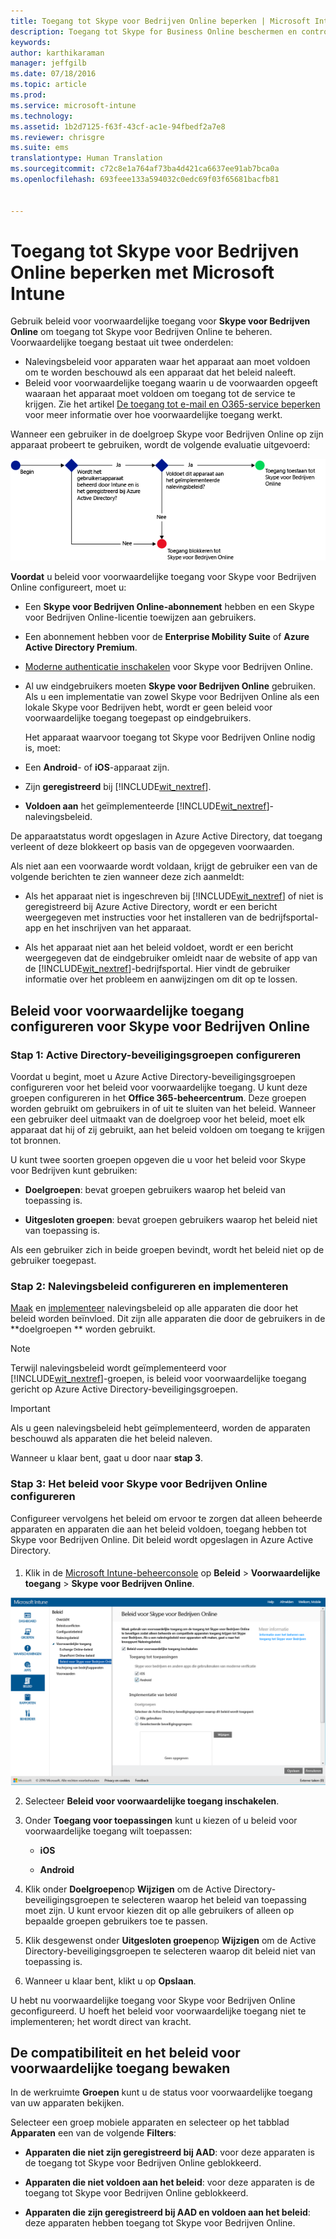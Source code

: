 ```yaml
---
title: Toegang tot Skype voor Bedrijven Online beperken | Microsoft Intune
description: Toegang tot Skype for Business Online beschermen en controleren met voorwaardelijke toegang.
keywords: 
author: karthikaraman
manager: jeffgilb
ms.date: 07/18/2016
ms.topic: article
ms.prod: 
ms.service: microsoft-intune
ms.technology: 
ms.assetid: 1b2d7125-f63f-43cf-ac1e-94fbedf2a7e8
ms.reviewer: chrisgre
ms.suite: ems
translationtype: Human Translation
ms.sourcegitcommit: c72c8e1a764af73ba4d421ca6637ee91ab7bca0a
ms.openlocfilehash: 693feee133a594032c0edc69f03f65681bacfb81


---
```


# Toegang tot Skype voor Bedrijven Online beperken met Microsoft Intune
Gebruik beleid voor voorwaardelijke toegang voor **Skype voor Bedrijven Online** om toegang tot Skype voor Bedrijven Online te beheren.
Voorwaardelijke toegang bestaat uit twee onderdelen:
- Nalevingsbeleid voor apparaten waar het apparaat aan moet voldoen om te worden beschouwd als een apparaat dat het beleid naleeft.
- Beleid voor voorwaardelijke toegang waarin u de voorwaarden opgeeft waaraan het apparaat moet voldoen om toegang tot de service te krijgen.
Zie het artikel [De toegang tot e-mail en O365-service beperken](restrict-access-to-email-and-o365-services-with-microsoft-intune.md) voor meer informatie over hoe voorwaardelijke toegang werkt.

Wanneer een gebruiker in de doelgroep Skype voor Bedrijven Online op zijn apparaat probeert te gebruiken, wordt de volgende evaluatie uitgevoerd:

![Diagram met de beslissingspunten die worden gebruikt om te bepalen of een apparaat toegang tot Skype voor Bedrijven Online mag hebben of wordt geblokkeerd](../media/ConditionalAccess_SkypeforBusiness.png)

**Voordat** u beleid voor voorwaardelijke toegang voor Skype voor Bedrijven Online configureert, moet u:
- Een **Skype voor Bedrijven Online-abonnement** hebben en een Skype voor Bedrijven Online-licentie toewijzen aan gebruikers.
- Een abonnement hebben voor de **Enterprise Mobility Suite** of **Azure Active Directory Premium**.
-   [Moderne authenticatie inschakelen](https://docs.microsoft.com/en-us/intune/deploy-use/restrict-access-to-skype-for-business-online-with-microsoft-intune) voor Skype voor Bedrijven Online.
-  Al uw eindgebruikers moeten **Skype voor Bedrijven Online** gebruiken. Als u een implementatie van zowel Skype voor Bedrijven Online als een lokale Skype voor Bedrijven hebt, wordt er geen beleid voor voorwaardelijke toegang toegepast op eindgebruikers.

    Het apparaat waarvoor toegang tot Skype voor Bedrijven Online nodig is, moet:

-   Een **Android**- of **iOS**-apparaat zijn.

-   Zijn **geregistreerd** bij [!INCLUDE[wit_nextref](../includes/wit_nextref_md.md)].

-   **Voldoen aan** het geïmplementeerde [!INCLUDE[wit_nextref](../includes/wit_nextref_md.md)]-nalevingsbeleid.


De apparaatstatus wordt opgeslagen in Azure Active Directory, dat toegang verleent of deze blokkeert op basis van de opgegeven voorwaarden.

Als niet aan een voorwaarde wordt voldaan, krijgt de gebruiker een van de volgende berichten te zien wanneer deze zich aanmeldt:

-   Als het apparaat niet is ingeschreven bij [!INCLUDE[wit_nextref](../includes/wit_nextref_md.md)] of niet is geregistreerd bij Azure Active Directory, wordt er een bericht weergegeven met instructies voor het installeren van de bedrijfsportal-app en het inschrijven van het apparaat.

-   Als het apparaat niet aan het beleid voldoet, wordt er een bericht weergegeven dat de eindgebruiker omleidt naar de website of app van de [!INCLUDE[wit_nextref](../includes/wit_nextref_md.md)]-bedrijfsportal. Hier vindt de gebruiker informatie over het probleem en aanwijzingen om dit op te lossen.

## Beleid voor voorwaardelijke toegang configureren voor Skype voor Bedrijven Online

### Stap 1: Active Directory-beveiligingsgroepen configureren
Voordat u begint, moet u Azure Active Directory-beveiligingsgroepen configureren voor het beleid voor voorwaardelijke toegang. U kunt deze groepen configureren in het **Office 365-beheercentrum**. Deze groepen worden gebruikt om gebruikers in of uit te sluiten van het beleid. Wanneer een gebruiker deel uitmaakt van de doelgroep voor het beleid, moet elk apparaat dat hij of zij gebruikt, aan het beleid voldoen om toegang te krijgen tot bronnen.

U kunt twee soorten groepen opgeven die u voor het beleid voor Skype voor Bedrijven kunt gebruiken:

-   **Doelgroepen**: bevat groepen gebruikers waarop het beleid van toepassing is.

-   **Uitgesloten groepen**: bevat groepen gebruikers waarop het beleid niet van toepassing is.

Als een gebruiker zich in beide groepen bevindt, wordt het beleid niet op de gebruiker toegepast.

### Stap 2: Nalevingsbeleid configureren en implementeren
[Maak](create-a-device-compliance-policy-in-microsoft-intune.md) en [implementeer](deploy-and-monitor-a-device-compliance-policy-in-microsoft-intune.md) nalevingsbeleid op alle apparaten die door het beleid worden beïnvloed. Dit zijn alle apparaten die door de gebruikers in de **doelgroepen ** worden gebruikt.

> [!NOTE]
> Terwijl nalevingsbeleid wordt geïmplementeerd voor [!INCLUDE[wit_nextref](../includes/wit_nextref_md.md)]-groepen, is beleid voor voorwaardelijke toegang gericht op Azure Active Directory-beveiligingsgroepen.


> [!IMPORTANT]
> Als u geen nalevingsbeleid hebt geïmplementeerd, worden de apparaten beschouwd als apparaten die het beleid naleven.

Wanneer u klaar bent, gaat u door naar **stap 3**.

### Stap 3: Het beleid voor Skype voor Bedrijven Online configureren
Configureer vervolgens het beleid om ervoor te zorgen dat alleen beheerde apparaten en apparaten die aan het beleid voldoen, toegang hebben tot Skype voor Bedrijven Online. Dit beleid wordt opgeslagen in Azure Active Directory.

####
1.  Klik in de [Microsoft Intune-beheerconsole](https://manage.microsoft.com) op **Beleid** > **Voorwaardelijke toegang** > **Skype voor Bedrijven Online**.

![Schermafbeelding van de pagina met voorwaardelijk beleid voor Skype voor Bedrijven Online](./media/conditional_access_SFBPolicy.png)

2.  Selecteer **Beleid voor voorwaardelijke toegang inschakelen**.

3.  Onder **Toegang voor toepassingen** kunt u kiezen of u beleid voor voorwaardelijke toegang wilt toepassen:

    -   **iOS**

    -   **Android**

4.  Klik onder **Doelgroepen**op **Wijzigen** om de Active Directory-beveiligingsgroepen te selecteren waarop het beleid van toepassing moet zijn. U kunt ervoor kiezen dit op alle gebruikers of alleen op bepaalde groepen gebruikers toe te passen.

5.  Klik desgewenst onder **Uitgesloten groepen**op **Wijzigen** om de Active Directory-beveiligingsgroepen te selecteren waarop dit beleid niet van toepassing is.

6.  Wanneer u klaar bent, klikt u op **Opslaan**.

U hebt nu voorwaardelijke toegang voor Skype voor Bedrijven Online geconfigureerd. U hoeft het beleid voor voorwaardelijke toegang niet te implementeren; het wordt direct van kracht.


## De compatibiliteit en het beleid voor voorwaardelijke toegang bewaken
In de werkruimte **Groepen** kunt u de status voor voorwaardelijke toegang van uw apparaten bekijken.

Selecteer een groep mobiele apparaten en selecteer op het tabblad **Apparaten** een van de volgende **Filters**:

* **Apparaten die niet zijn geregistreerd bij AAD**: voor deze apparaten is de toegang tot Skype voor Bedrijven Online geblokkeerd.

* **Apparaten die niet voldoen aan het beleid**: voor deze apparaten is de toegang tot Skype voor Bedrijven Online geblokkeerd.

* **Apparaten die zijn geregistreerd bij AAD en voldoen aan het beleid**: deze apparaten hebben toegang tot Skype voor Bedrijven Online.



<!--HONumber=Jul16_HO3-->


